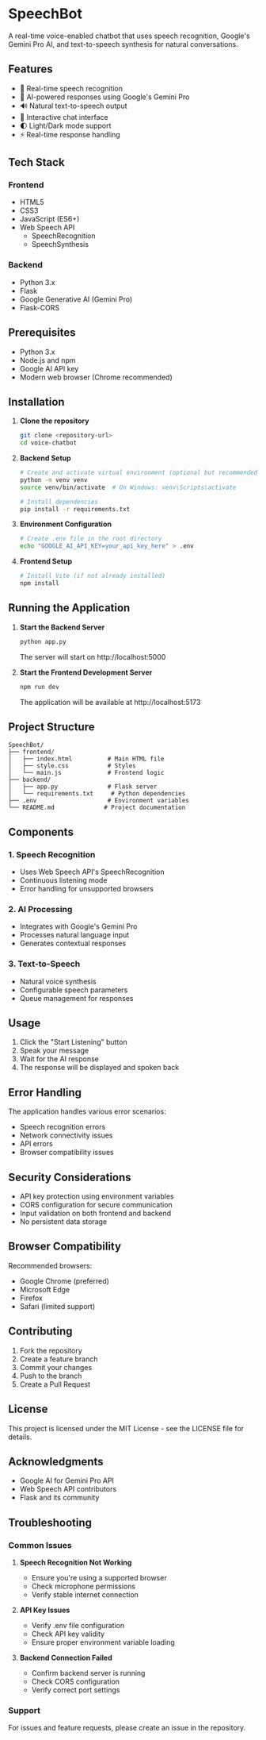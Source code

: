 # SpeechBot

A real-time voice-enabled chatbot that uses speech recognition, Google's Gemini Pro AI, and text-to-speech synthesis for natural conversations.

## Features

- 🎤 Real-time speech recognition
- 🤖 AI-powered responses using Google's Gemini Pro
- 🔊 Natural text-to-speech output
- 💬 Interactive chat interface
- 🌓 Light/Dark mode support
- ⚡ Real-time response handling

## Tech Stack

### Frontend
- HTML5
- CSS3
- JavaScript (ES6+)
- Web Speech API
  - SpeechRecognition
  - SpeechSynthesis

### Backend
- Python 3.x
- Flask
- Google Generative AI (Gemini Pro)
- Flask-CORS

## Prerequisites

- Python 3.x
- Node.js and npm
- Google AI API key
- Modern web browser (Chrome recommended)

## Installation

1. **Clone the repository**
   ```bash
   git clone <repository-url>
   cd voice-chatbot
   ```

2. **Backend Setup**
   ```bash
   # Create and activate virtual environment (optional but recommended)
   python -m venv venv
   source venv/bin/activate  # On Windows: venv\Scripts\activate
   
   # Install dependencies
   pip install -r requirements.txt
   ```

3. **Environment Configuration**
   ```bash
   # Create .env file in the root directory
   echo "GOOGLE_AI_API_KEY=your_api_key_here" > .env
   ```

4. **Frontend Setup**
   ```bash
   # Install Vite (if not already installed)
   npm install
   ```

## Running the Application

1. **Start the Backend Server**
   ```bash
   python app.py
   ```
   The server will start on http://localhost:5000

2. **Start the Frontend Development Server**
   ```bash
   npm run dev
   ```
   The application will be available at http://localhost:5173

## Project Structure

```
SpeechBot/
├── frontend/
│   ├── index.html          # Main HTML file
│   ├── style.css           # Styles
│   └── main.js             # Frontend logic
├── backend/
│   ├── app.py              # Flask server
│   └── requirements.txt     # Python dependencies
├── .env                    # Environment variables
└── README.md              # Project documentation
```

## Components

### 1. Speech Recognition
- Uses Web Speech API's SpeechRecognition
- Continuous listening mode
- Error handling for unsupported browsers

### 2. AI Processing
- Integrates with Google's Gemini Pro
- Processes natural language input
- Generates contextual responses

### 3. Text-to-Speech
- Natural voice synthesis
- Configurable speech parameters
- Queue management for responses

## Usage

1. Click the "Start Listening" button
2. Speak your message
3. Wait for the AI response
4. The response will be displayed and spoken back

## Error Handling

The application handles various error scenarios:
- Speech recognition errors
- Network connectivity issues
- API errors
- Browser compatibility issues

## Security Considerations

- API key protection using environment variables
- CORS configuration for secure communication
- Input validation on both frontend and backend
- No persistent data storage

## Browser Compatibility

Recommended browsers:
- Google Chrome (preferred)
- Microsoft Edge
- Firefox
- Safari (limited support)

## Contributing

1. Fork the repository
2. Create a feature branch
3. Commit your changes
4. Push to the branch
5. Create a Pull Request

## License

This project is licensed under the MIT License - see the LICENSE file for details.

## Acknowledgments

- Google AI for Gemini Pro API
- Web Speech API contributors
- Flask and its community

## Troubleshooting

### Common Issues

1. **Speech Recognition Not Working**
   - Ensure you're using a supported browser
   - Check microphone permissions
   - Verify stable internet connection

2. **API Key Issues**
   - Verify .env file configuration
   - Check API key validity
   - Ensure proper environment variable loading

3. **Backend Connection Failed**
   - Confirm backend server is running
   - Check CORS configuration
   - Verify correct port settings

### Support

For issues and feature requests, please create an issue in the repository.
